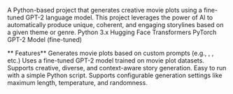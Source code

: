 A Python-based project that generates creative movie plots using a fine-tuned GPT-2 language model. This project leverages the power of AI to automatically produce unique, coherent, and engaging storylines based on a given theme or genre.
Python 3.x
Hugging Face Transformers
PyTorch
GPT-2 Model (fine-tuned)

** Features**
Generates movie plots based on custom prompts (e.g., <BOS> <action>, <BOS> <romance>, etc.)
Uses a fine-tuned GPT-2 model trained on movie plot datasets.
Supports creative, diverse, and context-aware story generation.
Easy to run with a simple Python script.
Supports configurable generation settings like maximum length, temperature, and randomness.
